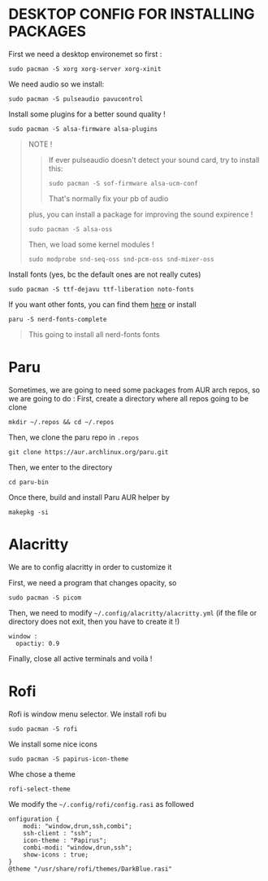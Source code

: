 # DESKTOP CONFIG FOR INSTALLING PACKAGES

First we need a desktop environemet so  first :
```
sudo pacman -S xorg xorg-server xorg-xinit
```

We need audio so we install:
```
sudo pacman -S pulseaudio pavucontrol
```

Install some plugins for a better sound quality !
```
sudo pacman -S alsa-firmware alsa-plugins
```

> NOTE !
> > If ever pulseaudio doesn't detect your sound card, try to install this:
> > ``` 
> > sudo pacman -S sof-firmware alsa-ucm-conf 
> > ```
> > That's normally fix your pb of audio
> 
> plus, you can install a package for improving the sound expirence !
> ```
> sudo pacman -S alsa-oss
> ```
> Then, we load some kernel modules !
> ```
> sudo modprobe snd-seq-oss snd-pcm-oss snd-mixer-oss
> ```


Install fonts (yes, bc the default ones are not really cutes)
```
sudo pacman -S ttf-dejavu ttf-liberation noto-fonts
```

If you want other fonts, you can find them [here](nerdfonts.com) or install
```
paru -S nerd-fonts-complete
```
> This going to install all nerd-fonts fonts


# Paru
Sometimes, we are going to need some packages from AUR arch repos, so we are going to do :
First, create a directory where all repos going to be clone
```
mkdir ~/.repos && cd ~/.repos
```
Then, we clone the paru repo in ```.repos``` 
```
git clone https://aur.archlinux.org/paru.git
```
Then, we enter to the directory
```
cd paru-bin
```
Once there, build and install Paru AUR helper by
```
makepkg -si
```

# Alacritty
We are to config alacritty in order to customize it

First, we need a program that changes opacity, so 
```
sudo pacman -S picom
```
Then, we need to modify ```~/.config/alacritty/alacritty.yml``` (if the file or directory does not exit, then you have to create it !)
```
window :
  opactiy: 0.9
```
Finally, close all active terminals and voilà !

# Rofi
Rofi is window menu selector. 
We install rofi bu
```
sudo pacman -S rofi
```

We install some nice icons
```
sudo pacman -S papirus-icon-theme
```

Whe chose a theme
```
rofi-select-theme
```

We modify the ```~/.config/rofi/config.rasi``` as followed
```
onfiguration {
    modi: "window,drun,ssh,combi";
    ssh-client : "ssh";
    icon-theme : "Papirus";
    combi-modi: "window,drun,ssh";
    show-icons : true;
}
@theme "/usr/share/rofi/themes/DarkBlue.rasi"
```
